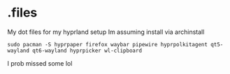 # .files
My dot files for my hyprland setup
Im assuming install via archinstall

```sudo pacman -S hyprpaper firefox waybar pipewire hyprpolkitagent qt5-wayland qt6-wayland hyprpicker wl-clipboard```

I prob missed some lol
